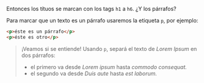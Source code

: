 Entonces los títuos se marcan con los tags `h1` a `h6`. ¿Y los párrafos? 

Para marcar que un texto es un párrafo usaremos la etiqueta `p`, por ejemplo: 

```html
<p>éste es un párrafo</p>
<p>éste es otro</p>
```

> ¡Veamos si se entiende! Usando `p`, separá el texto de _Lorem Ipsum_ en dos párrafos: 
> 
> * el primero va desde _Lorem ipsum_ hasta _commodo consequat._
> * el segundo va desde _Duis aute_ hasta _est laborum._
> 
